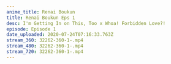 ```yaml
---
anime_title: Renai Boukun
title: Renai Boukun Eps 1
desc: I'm Getting In on This, Too x Whoa! Forbidden Love?!
episode: Episode 1
date_uploaded: 2020-07-24T07:16:33.763Z
stream_360: 32262-360-1-.mp4
stream_480: 32262-360-1-.mp4
stream_720: 32262-360-1-.mp4
---
```

